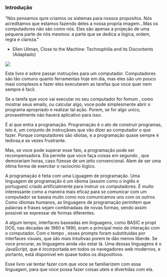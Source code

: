 ### Introdução

"Nós pensamos qure criamos os sistemas para nossos propositos. Nós acreditamos que estamos fazendo deles a nossa propria imagem...Mas os computadores não são como nós. Eles são apenas a projeção de uma pequena parte de nós mesmos: a parte que se dedica a lógica, ordem, regra e clareza."
-  Ellen Ullman, Close to the Machine: Technophilia and its Discontents (Adaptado)

![](./statics/chapter_picture00.jpg)

Este livro é sobre passar instruções para um computador. Computadores são tão comuns quanto ferramentas hoje em dia, mas eles são um pouco masi complexos e fazer eles executarem as tarefas que voce quer nem sempre é facil.

Se a tarefa que voce vai executar no seu computador for fomum , como mostrar seus emails, ou calcular algo, voce pode simplesmente abrir o programa apropriado e realizar tal ação. Porem, se for algo unico, provavelmente não haverá aplicativo para isso.

É ai que entra a programação. Programação é o ato de construir programas, isto é, um conjunto de instruçãoes que vão dizer ao computador o que fazer. Porque computadores são idiotas, e a programação quase sempre é tediosa,e as vezes frustrante.

Mas, se voce pode superar esse fato, a programação pode ser recompensadora. Ela permite que voce faça coisas em segundo , que demorariam horas, caso fizesse de um jeito convencional. Alem de ser uma ótima forma de exercitar o raciocinio lógico.

A programação é feita com uma Liguagem de programação. Uma linguagem de programação é um idioma (asssim como o inglês e portugues) criado artificialmente para instruir os computadores. É muito interessante como a maneira mais eficaz para se comunicar com um computador se baseia muito como nos comunicamos uns com os outros. Como idiomas humanos, as linguagens de programação permitem que palavras e frases sejam combinadaas de novas formas, sendo assim possivel se expressar de formas diferentes.

A algum tempo, interfaces baseadas em linguagens, como BASIC e propt DOS, nas decadas de 1980 e 1990, eram o principal meio de interação com o computador. Com o tempo , esses prompts foram substituidas por interfaces visuais, que são mais intuitivas porem te dão menos liberde. Se voce procurar, as linguagens ainda vão estar lá. Uma dessas linguagens é o JavaScript, que é incorportada em todos os navegadores web modernos, e portanto, está disponivel em quase todos os dispositivos.

Esse livro vai tentar fazer com que voce se familiarizem com essa linguagem, para que voce possa fazer coisas uteis e divertidas com ela.

